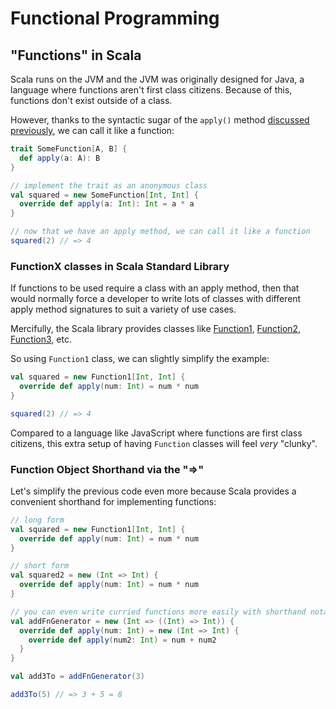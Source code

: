 # Functional Programming

## "Functions" in Scala

Scala runs on the JVM and the JVM was originally designed for Java, a language where functions aren't first class citizens. Because of this, functions don't exist outside of a class.

However, thanks to the syntactic sugar of the `apply()` method [discussed previously](classes.md#the-apply-method), we can call it like a function:


```scala
trait SomeFunction[A, B] {
  def apply(a: A): B
}

// implement the trait as an anonymous class 
val squared = new SomeFunction[Int, Int] {
  override def apply(a: Int): Int = a * a
}

// now that we have an apply method, we can call it like a function
squared(2) // => 4
```


### FunctionX classes in Scala Standard Library

If functions to be used require a class with an apply method, then that would normally force a developer to write lots of classes with different apply method signatures to suit a variety of use cases.

Mercifully, the Scala library provides classes like [Function1](https://www.scala-lang.org/api/current/scala/Function1.html), [Function2](https://www.scala-lang.org/api/current/scala/Function2.html), [Function3](https://www.scala-lang.org/api/current/scala/Function3.html), etc.

So using `Function1` class, we can slightly simplify the example: 

```scala
val squared = new Function1[Int, Int] {
  override def apply(num: Int) = num * num
}

squared(2) // => 4
```

Compared to a language like JavaScript where functions are first class citizens, this extra setup of having `Function` classes will feel _very_ "clunky".

### Function Object Shorthand via the "=>"

Let's simplify the previous code even more because Scala provides a convenient shorthand for implementing functions:

```scala
// long form
val squared = new Function1[Int, Int] {
  override def apply(num: Int) = num * num
}

// short form
val squared2 = new (Int => Int) {
  override def apply(num: Int) = num * num
}

// you can even write curried functions more easily with shorthand notation
val addFnGenerator = new (Int => ((Int) => Int)) {
  override def apply(num: Int) = new (Int => Int) {
    override def apply(num2: Int) = num + num2
  }
}

val add3To = addFnGenerator(3)

add3To(5) // => 3 + 5 = 8
```


